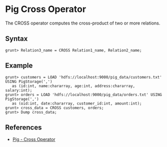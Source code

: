 # Pig Cross Operator

The CROSS operator computes the cross-product of two or more relations.

## Syntax
```
grunt> Relation3_name = CROSS Relation1_name, Relation2_name;
```

## Example
```
grunt> customers = LOAD 'hdfs://localhost:9000/pig_data/customers.txt' USING PigStorage(',')
   as (id:int, name:chararray, age:int, address:chararray, salary:int);
grunt> orders = LOAD 'hdfs://localhost:9000/pig_data/orders.txt' USING PigStorage(',')
   as (oid:int, date:chararray, customer_id:int, amount:int);
grunt> cross_data = CROSS customers, orders;
grunt> Dump cross_data;
```

## References
- [Pig - Cross Operator](https://www.tutorialspoint.com/apache_pig/apache_pig_cross_operator.htm)